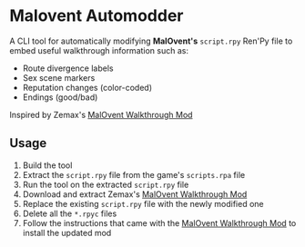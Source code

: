 # Malovent Automodder

A CLI tool for automatically modifying **MalOvent's** `script.rpy` Ren'Py file to embed useful walkthrough information such as:

- Route divergence labels
- Sex scene markers
- Reputation changes (color-coded)
- Endings (good/bad)

Inspired by Zemax's [MalOvent Walkthrough Mod](https://f95zone.to/threads/malovent-walkthrough-mod-v0-2-0-zemax.205623/)

## Usage

1. Build the tool
2. Extract the `script.rpy` file from the game's `scripts.rpa` file
3. Run the tool on the extracted `script.rpy` file
4. Download and extract Zemax's [MalOvent Walkthrough Mod](https://f95zone.to/threads/malovent-walkthrough-mod-v0-2-0-zemax.205623/)
5. Replace the existing `script.rpy` file with the newly modified one
6. Delete all the `*.rpyc` files
7. Follow the instructions that came with the [MalOvent Walkthrough Mod](https://f95zone.to/threads/malovent-walkthrough-mod-v0-2-0-zemax.205623/) to install the updated mod
